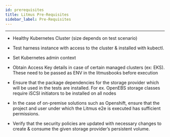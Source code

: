 ```yaml
---
id: prerequisites
title: Litmus Pre-Requisites
sidebar_label: Pre-Requisites 
---
```

------

- Healthy Kubernetes Cluster (size depends on test scenario)

- Test harness instance with access to the cluster & installed with kubectl. 

- Set Kubernetes admin context

- Obtain Access Key details in case of certain managed clusters (ex: EKS). These need to 
be passed as ENV in the litmusbooks before execution

- Ensure that the package dependencies for the storage provider which will be used in the 
tests are installed. For ex. OpenEBS storage classes require iSCSI initiators to be installed 
on all nodes 

- In the case of on-premise solutions such as Openshift, ensure that the project and user 
under which the Litmus e2e is executed has sufficient permissions. 

- Verify that the security policies are updated with necessary changes to create & consume 
the given storage provider’s persistent volume.


<!-- Hotjar Tracking Code for https://docs.openebs.io -->

<script>
    (function(h,o,t,j,a,r){
        h.hj=h.hj||function(){(h.hj.q=h.hj.q||[]).push(arguments)};
        h._hjSettings={hjid:1239116,hjsv:6};
        a=o.getElementsByTagName('head')[0];
        r=o.createElement('script');r.async=1;
        r.src=t+h._hjSettings.hjid+j+h._hjSettings.hjsv;
        a.appendChild(r);
    })(window,document,'https://static.hotjar.com/c/hotjar-','.js?sv=');
</script>


<!-- Global site tag (gtag.js) - Google Analytics -->

<script async src="https://www.googletagmanager.com/gtag/js?id=UA-92076314-12"></script>
<script>
  window.dataLayer = window.dataLayer || [];
  function gtag(){dataLayer.push(arguments);}
  gtag('js', new Date());

  gtag('config', 'UA-92076314-12');
</script>
